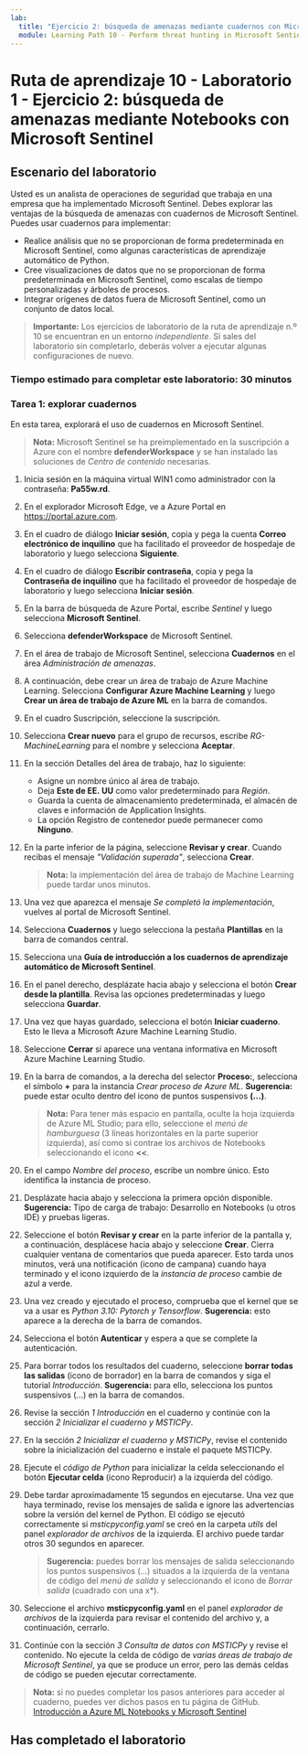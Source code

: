 ```yaml
---
lab:
  title: "Ejercicio 2: búsqueda de amenazas mediante cuadernos con Microsoft\_Sentinel"
  module: Learning Path 10 - Perform threat hunting in Microsoft Sentinel
---
```


# Ruta de aprendizaje 10 - Laboratorio 1 - Ejercicio 2: búsqueda de amenazas mediante Notebooks con Microsoft Sentinel

## Escenario del laboratorio

Usted es un analista de operaciones de seguridad que trabaja en una empresa que ha implementado Microsoft Sentinel. Debes explorar las ventajas de la búsqueda de amenazas con cuadernos de Microsoft Sentinel. Puedes usar cuadernos para implementar:

- Realice análisis que no se proporcionan de forma predeterminada en Microsoft Sentinel, como algunas características de aprendizaje automático de Python.
- Cree visualizaciones de datos que no se proporcionan de forma predeterminada en Microsoft Sentinel, como escalas de tiempo personalizadas y árboles de procesos.
- Integrar orígenes de datos fuera de Microsoft Sentinel, como un conjunto de datos local.

>**Importante:** Los ejercicios de laboratorio de la ruta de aprendizaje n.º 10 se encuentran en un entorno *independiente*. Si sales del laboratorio sin completarlo, deberás volver a ejecutar algunas configuraciones de nuevo.

### Tiempo estimado para completar este laboratorio: 30 minutos

### Tarea 1: explorar cuadernos

En esta tarea, explorará el uso de cuadernos en Microsoft Sentinel.

>**Nota:** Microsoft Sentinel se ha preimplementado en la suscripción a Azure con el nombre **defenderWorkspace** y se han instalado las soluciones de *Centro de contenido* necesarias.

1. Inicia sesión en la máquina virtual WIN1 como administrador con la contraseña: **Pa55w.rd**.  

1. En el explorador Microsoft Edge, ve a Azure Portal en <https://portal.azure.com>.

1. En el cuadro de diálogo **Iniciar sesión**, copia y pega la cuenta **Correo electrónico de inquilino** que ha facilitado el proveedor de hospedaje de laboratorio y luego selecciona **Siguiente**.

1. En el cuadro de diálogo **Escribir contraseña**, copia y pega la **Contraseña de inquilino** que ha facilitado el proveedor de hospedaje de laboratorio y luego selecciona **Iniciar sesión**.

1. En la barra de búsqueda de Azure Portal, escribe *Sentinel* y luego selecciona **Microsoft Sentinel**.

1. Selecciona **defenderWorkspace** de Microsoft Sentinel.

1. En el área de trabajo de Microsoft Sentinel, selecciona **Cuadernos** en el área *Administración de amenazas*.

1. A continuación, debe crear un área de trabajo de Azure Machine Learning. Selecciona **Configurar Azure Machine Learning** y luego **Crear un área de trabajo de Azure ML** en la barra de comandos.

1. En el cuadro Suscripción, seleccione la suscripción.

1. Selecciona **Crear nuevo** para el grupo de recursos, escribe *RG-MachineLearning* para el nombre y selecciona **Aceptar**. 

1. En la sección Detalles del área de trabajo, haz lo siguiente:

     - Asigne un nombre único al área de trabajo.
     - Deja **Este de EE. UU** como valor predeterminado para *Región*.
     - Guarda la cuenta de almacenamiento predeterminada, el almacén de claves e información de Application Insights.
     - La opción Registro de contenedor puede permanecer como **Ninguno**.

1. En la parte inferior de la página, seleccione **Revisar y crear**. Cuando recibas el mensaje *"Validación superada"*, selecciona **Crear**. 

     >**Nota:** la implementación del área de trabajo de Machine Learning puede tardar unos minutos.

1. Una vez que aparezca el mensaje *Se completó la implementación*, vuelves al portal de Microsoft Sentinel.

1. Selecciona **Cuadernos** y luego selecciona la pestaña **Plantillas** en la barra de comandos central. 

1. Selecciona una **Guía de introducción a los cuadernos de aprendizaje automático de Microsoft Sentinel**.

1. En el panel derecho, desplázate hacia abajo y selecciona el botón **Crear desde la plantilla**. Revisa las opciones predeterminadas y luego selecciona **Guardar**.

1. Una vez que hayas guardado, selecciona el botón **Iniciar cuaderno**. Esto le lleva a Microsoft Azure Machine Learning Studio.

1. Seleccione **Cerrar** si aparece una ventana informativa en Microsoft Azure Machine Learning Studio.

1. En la barra de comandos, a la derecha del selector **Proceso:**, selecciona el símbolo **+** para la instancia *Crear proceso de Azure ML*. **Sugerencia:** puede estar oculto dentro del icono de puntos suspensivos **(...)**.

     >**Nota:** Para tener más espacio en pantalla, oculte la hoja izquierda de Azure ML Studio; para ello, seleccione el *menú de hamburguesa* (3 líneas horizontales en la parte superior izquierda), así como si contrae los archivos de Notebooks seleccionando el icono **<<**.

1. En el campo *Nombre del proceso*, escribe un nombre único. Esto identifica la instancia de proceso.

1. Desplázate hacia abajo y selecciona la primera opción disponible. **Sugerencia:** Tipo de carga de trabajo: Desarrollo en Notebooks (u otros IDE) y pruebas ligeras.

1. Seleccione el botón **Revisar y crear** en la parte inferior de la pantalla y, a continuación, desplácese hacia abajo y seleccione **Crear**. Cierra cualquier ventana de comentarios que pueda aparecer. Esto tarda unos minutos, verá una notificación (icono de campana) cuando haya terminado y el icono izquierdo de la *instancia de proceso* cambie de azul a verde.

1. Una vez creado y ejecutado el proceso, comprueba que el kernel que se va a usar es *Python 3.10: Pytorch y Tensorflow*. **Sugerencia:** esto aparece a la derecha de la barra de comandos.

1. Selecciona el botón **Autenticar** y espera a que se complete la autenticación.

1. Para borrar todos los resultados del cuaderno, seleccione **borrar todas las salidas** (icono de borrador) en la barra de comandos y siga el tutorial *Introducción*. **Sugerencia:** para ello, selecciona los puntos suspensivos (...) en la barra de comandos.

1. Revise la sección *1 Introducción* en el cuaderno y continúe con la sección *2 Inicializar el cuaderno y MSTICPy*.

1. En la sección *2 Inicializar el cuaderno y MSTICPy*, revise el contenido sobre la inicialización del cuaderno e instale el paquete MSTICPy.

1. Ejecute el *código de Python* para inicializar la celda seleccionando el botón **Ejecutar celda** (icono Reproducir) a la izquierda del código.

1. Debe tardar aproximadamente 15 segundos en ejecutarse. Una vez que haya terminado, revise los mensajes de salida e ignore las advertencias sobre la versión del kernel de Python. El código se ejecutó correctamente si *msticpyconfig.yaml* se creó en la carpeta *utils* del panel *explorador de archivos* de la izquierda. El archivo puede tardar otros 30 segundos en aparecer.

    >**Sugerencia:** puedes borrar los mensajes de salida seleccionando los puntos suspensivos (...) situados a la izquierda de la ventana de código del *menú de salida* y seleccionando el icono de *Borrar salida* (cuadrado con una x*).

1. Seleccione el archivo **msticpyconfig.yaml** en el panel *explorador de archivos* de la izquierda para revisar el contenido del archivo y, a continuación, cerrarlo.

1. Continúe con la sección *3 Consulta de datos con MSTICPy* y revise el contenido. No ejecute la celda de código de *varias áreas de trabajo de Microsoft Sentinel*, ya que se produce un error, pero las demás celdas de código se pueden ejecutar correctamente.

>**Nota:** si no puedes completar los pasos anteriores para acceder al cuaderno, puedes ver dichos pasos en tu página de GitHub. [Introducción a Azure ML Notebooks y Microsoft Sentinel](https://nbviewer.org/github/Azure/Azure-Sentinel-Notebooks/blob/master/A%20Getting%20Started%20Guide%20For%20Azure%20Sentinel%20ML%20Notebooks.ipynb) 

## Has completado el laboratorio
